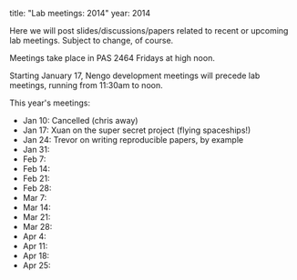 title: "Lab meetings: 2014"
year: 2014

Here we will post slides/discussions/papers related to recent
or upcoming lab meetings.
Subject to change, of course.

Meetings take place in PAS 2464 Fridays at high noon.

Starting January 17, Nengo development meetings
will precede lab meetings, running from 11:30am to noon.

This year's meetings:

- Jan 10: Cancelled (chris away)
- Jan 17: Xuan on the super secret project (flying spaceships!)
- Jan 24: Trevor on writing reproducible papers, by example
- Jan 31:
- Feb 7:
- Feb 14:
- Feb 21:
- Feb 28:
- Mar 7:
- Mar 14:
- Mar 21:
- Mar 28:
- Apr 4:
- Apr 11:
- Apr 18:
- Apr 25:
